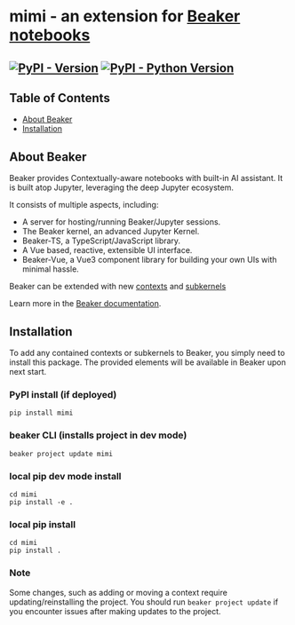 # mimi - an extension for [Beaker notebooks](https://github.com/jataware/beaker-kernel)

[![PyPI - Version](https://img.shields.io/pypi/v/mimi.svg)](https://pypi.org/project/mimi)
[![PyPI - Python Version](https://img.shields.io/pypi/pyversions/mimi.svg)](https://pypi.org/project/mimi)
-----

## Table of Contents

- [About Beaker](#about-beaker)
- [Installation](#installation)


## About Beaker

Beaker provides Contextually-aware notebooks with built-in AI assistant. It is built atop Jupyter, leveraging the deep Jupyter ecosystem.

It consists of multiple aspects, including:
- A server for hosting/running Beaker/Jupyter sessions.
- The Beaker kernel, an advanced Jupyter Kernel.
- Beaker-TS, a TypeScript/JavaScript library.
- A Vue based, reactive, extensible UI interface.
- Beaker-Vue, a Vue3 component library for building your own UIs with minimal hassle.

Beaker can be extended with new [contexts](https://jataware.github.io/beaker-kernel/contexts.html) and [subkernels](https://jataware.github.io/beaker-kernel/subkernels.html)

Learn more in the [Beaker documentation](https://jataware.github.io/beaker-kernel/).

## Installation

To add any contained contexts or subkernels to Beaker, you simply need to install this package. The provided elements will be available in Beaker upon next start.

### PyPI install (if deployed)
```console
pip install mimi
```

### beaker CLI (installs project in dev mode)
```console
beaker project update mimi
```

### local pip dev mode install
```console
cd mimi
pip install -e .
```

### local pip install
```console
cd mimi
pip install .
```

### Note
Some changes, such as adding or moving a context require updating/reinstalling the project.
You should run `beaker project update` if you encounter issues after making updates to the project.
